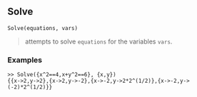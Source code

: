 ## Solve 

```
Solve(equations, vars)
```

> attempts to solve `equations` for the variables `vars`.

### Examples 
```
>> Solve({x^2==4,x+y^2==6}, {x,y})
{{x->2,y->2},{x->2,y->-2},{x->-2,y->2*2^(1/2)},{x->-2,y->(-2)*2^(1/2)}}
```
